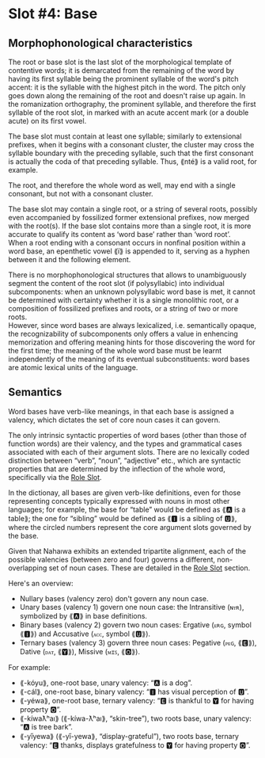 # Slot #4: Base
  
## Morphophonological characteristics

The root or base slot is the last slot of the morphological template of contentive words; it is demarcated from the remaining of the word by having its first syllable being the prominent syllable of the word's pitch accent: it is the syllable with the highest pitch in the word. The pitch only goes down along the remaining of the root and doesn't raise up again. In the romanization orthography, the prominent syllable, and therefore the first syllable of the root slot, in marked with an acute accent mark (or a double acute) on its first vowel.  
  
The base slot must contain at least one syllable; similarly to extensional prefixes, when it begins with a consonant cluster, the cluster may cross the syllable boundary with the preceding syllable, such that the first consonant is actually the coda of that preceding syllable. Thus, ⟪nté⟫ is a valid root, for example.  
  
The root, and therefore the whole word as well, may end with a single consonant, but not with a consonant cluster.  
  
The base slot may contain a single root, or a string of several roots, possibly even accompanied by fossilized former extensional prefixes, now merged with the root(s). If the base slot contains more than a single root, it is more accurate to qualify its content as ‘word base’ rather than ‘word root’.  
When a root ending with a consonant occurs in nonfinal position within a word base, an epenthetic vowel ⟪ï⟫ is appended to it, serving as a hyphen between it and the following element.

There is no morphophonological structures that allows to unambiguously segment the content of the root slot (if polysyllabic) into individual subcomponents: when an unknown polysyllabic word base is met, it cannot be determined with certainty whether it is a single monolithic root, or a composition of fossilized prefixes and roots, or a string of two or more roots.  
However, since word bases are always lexicalized, i.e. semantically opaque, the recognizability of subcomponents only offers a value in enhencing memorization and offering meaning hints for those discovering the word for the first time; the meaning of the whole word base must be learnt independently of the meaning of its eventual subconstituents: word bases are atomic lexical units of the language.  


## Semantics
  
Word bases have verb-like meanings, in that each base is assigned a valency, which dictates the set of core noun cases it can govern.

The only intrinsic syntactic properties of word bases (other than those of function words) are their valency, and the types and grammatical cases associated with each of their argument slots.
There are no lexically coded distinction between “verb”, “noun”, “adjective” etc., which are syntactic properties that are determined by the inflection of the whole word, specifically via the [Role Slot](roles/noun-roles.md).

In the dictionay, all bases are given verb-like definitions, even for those representing concepts typically expressed with nouns in most other languages; for example, the base for “table” would be defined as ⟪🅰 is a table⟫; the one for “sibling” would be defined as ⟪🅸 is a sibling of 🆄⟫, where the circled numbers represent the core argument slots governed by the base.

Given that Nahaıwa exhibits an extended tripartite alignment, each of the possible valencies (between zero and four) governs a different, non-overlapping set of noun cases. These are detailed in the [Role Slot](roles/noun-roles.md) section.

Here's an overview:

 * Nullary bases (valency zero) don't govern any noun case.  
 * Unary bases (valency 1) govern one noun case: the Intransitive (`ɴᴛʀ`), symbolized by ⟪🅰⟫ in base definitions.  
 * Binary bases (valency 2) govern two noun cases: Ergative (`ᴇʀɢ`, symbol ⟪🅸⟫) and Accusative (`ᴀᴄᴄ`, symbol ⟪🆄⟫).  
 * Ternary bases (valency 3) govern three noun cases: Pegative (`ᴘᴇɢ`, ⟪🅴⟫), Dative (`ᴅᴀᴛ`, ⟪🆈⟫), Missive (`ᴍɪꜱ`, ⟪🅾⟫).  

For example:

 * ⟪-kóyu⟫, one-root base, unary valency: “🅰 is a dog”.  
 * ⟪-cál⟫, one-root base, binary valency: “🅸 has visual perception of 🆄”.  
 * ⟪-yéwa⟫, one-root base, ternary valency: “🅴 is thankful to 🆈 for having property 🅾”.  
 * ⟪-kíwaƛʰaı⟫ (⟪-kíwa-ƛʰaı⟫, “skin-tree”), two roots base, unary valency: “🅰 is tree bark”.  
 * ⟪-yı̋yewa⟫ (⟪-yı̋-yewa⟫, “display-grateful”), two roots base, ternary valency: “🅴 thanks, displays gratefulness to 🆈 for having property 🅾”.


